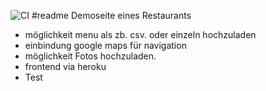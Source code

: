 ![CI](https://github.com/rostorare/restaurant/actions/workflows/tests.yml/badge.svg)
#readme
Demoseite eines Restaurants
- möglichkeit menu als zb. csv. oder einzeln hochzuladen
- einbindung google maps für navigation
- möglichkeit Fotos hochzuladen.
- frontend via heroku
- Test
